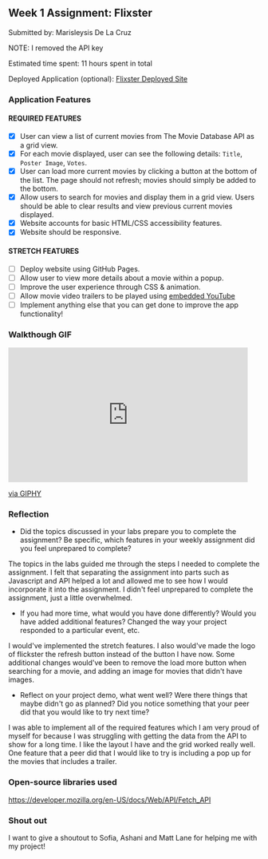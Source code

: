 ## Week 1 Assignment: Flixster

Submitted by: Marisleysis De La Cruz

NOTE: I removed the API key

Estimated time spent: 11 hours spent in total

Deployed Application (optional): [Flixster Deployed Site](ADD_LINK_HERE)

### Application Features

#### REQUIRED FEATURES

- [X] User can view a list of current movies from The Movie Database API as a grid view.
- [X] For each movie displayed, user can see the following details: `Title`, `Poster Image`, `Votes`.
- [X] User can load more current movies by clicking a button at the bottom of the list. The page should not refresh; movies should simply be added to the bottom.
- [X] Allow users to search for movies and display them in a grid view. Users should be able to clear results and view previous current movies displayed.
- [X] Website accounts for basic HTML/CSS accessibility features.
- [X] Website should be responsive.

#### STRETCH FEATURES

- [ ] Deploy website using GitHub Pages. 
- [ ] Allow user to view more details about a movie within a popup.
- [ ] Improve the user experience through CSS & animation.
- [ ] Allow movie video trailers to be played using [embedded YouTube](https://support.google.com/youtube/answer/171780?hl=en)
- [ ] Implement anything else that you can get done to improve the app functionality!

### Walkthough GIF

<iframe src="https://giphy.com/embed/AMz9CmtFwej5T7y1sG" width="480" height="270" frameBorder="0" class="giphy-embed" allowFullScreen></iframe><p><a href="https://giphy.com/gifs/AMz9CmtFwej5T7y1sG">via GIPHY</a></p>

### Reflection

* Did the topics discussed in your labs prepare you to complete the assignment? Be specific, which features in your weekly assignment did you feel unprepared to complete?

The topics in the labs guided me through the steps I needed to complete the assignment. I felt that separating the assignment into parts such as Javascript and API helped a lot and allowed me to see how I would incorporate it into the assignment. I didn't feel unprepared to complete the assignment, just a little overwhelmed. 

* If you had more time, what would you have done differently? Would you have added additional features? Changed the way your project responded to a particular event, etc.
  
I would've implemented the stretch features. I also would've made the logo of flickster the refresh button instead of the button I have now. Some additional changes would've been to remove the load more button when searching for a movie, and adding an image for movies that didn't have images. 

* Reflect on your project demo, what went well? Were there things that maybe didn't go as planned? Did you notice something that your peer did that you would like to try next time?

I was able to implement all of the required features which I am very proud of myself for because I was struggling with getting the data from the API to show for a long time. I like the layout I have and the grid worked really well. One feature that a peer did that I would like to try is including a pop up for the movies that includes a trailer. 

### Open-source libraries used

https://developer.mozilla.org/en-US/docs/Web/API/Fetch_API

### Shout out

I want to give a shoutout to Sofia, Ashani and Matt Lane for helping me with my project! 